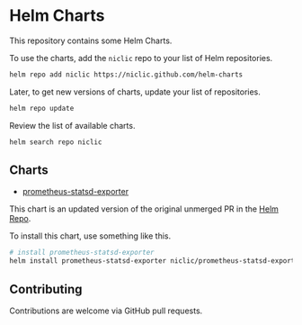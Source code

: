 # Helm Charts

This repository contains some Helm Charts.

To use the charts, add the `niclic` repo to your list of Helm repositories.

```sh
helm repo add niclic https://niclic.github.com/helm-charts

```

Later, to get new versions of charts, update your list of repositories.

```sh
helm repo update

```

Review the list of available charts.

```sh
helm search repo niclic

```


## Charts

* [prometheus-statsd-exporter](https://github.com/niclic/helm-charts/tree/master/prometheus-statsd-exporter)

This chart is an updated version of the original unmerged PR in the [Helm Repo](https://github.com/helm/charts/pull/7506).

To install this chart, use something like this.

```sh
# install prometheus-statsd-exporter
helm install prometheus-statsd-exporter niclic/prometheus-statsd-exporter

```


## Contributing

Contributions are welcome via GitHub pull requests.
